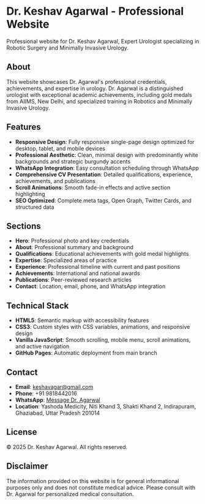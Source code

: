# Dr. Keshav Agarwal - Professional Website

Professional website for Dr. Keshav Agarwal, Expert Urologist specializing in Robotic Surgery and Minimally Invasive Urology.

## About

This website showcases Dr. Agarwal's professional credentials, achievements, and expertise in urology. Dr. Agarwal is a distinguished urologist with exceptional academic achievements, including gold medals from AIIMS, New Delhi, and specialized training in Robotics and Minimally Invasive Urology.

## Features

- **Responsive Design**: Fully responsive single-page design optimized for desktop, tablet, and mobile devices
- **Professional Aesthetic**: Clean, minimal design with predominantly white backgrounds and strategic burgundy accents
- **WhatsApp Integration**: Easy consultation scheduling through WhatsApp
- **Comprehensive CV Presentation**: Detailed qualifications, experience, achievements, and publications
- **Scroll Animations**: Smooth fade-in effects and active section highlighting
- **SEO Optimized**: Complete meta tags, Open Graph, Twitter Cards, and structured data

## Sections

- **Hero**: Professional photo and key credentials
- **About**: Professional summary and background
- **Qualifications**: Educational achievements with gold medal highlights
- **Expertise**: Specialized areas of practice
- **Experience**: Professional timeline with current and past positions
- **Achievements**: International and national awards
- **Publications**: Peer-reviewed research articles
- **Contact**: Location, email, phone, and WhatsApp integration

## Technical Stack

- **HTML5**: Semantic markup with accessibility features
- **CSS3**: Custom styles with CSS variables, animations, and responsive design
- **Vanilla JavaScript**: Smooth scrolling, mobile menu, scroll animations, and active navigation
- **GitHub Pages**: Automatic deployment from main branch

## Contact

- **Email**: keshavagar@gmail.com
- **Phone**: +91 9818442016
- **WhatsApp**: [Message Dr. Agarwal](https://wa.me/919818442016)
- **Location**: Yashoda Medicity, Niti Khand 3, Shakti Khand 2, Indirapuram, Ghaziabad, Uttar Pradesh 201014

## License

© 2025 Dr. Keshav Agarwal. All rights reserved.

## Disclaimer

The information provided on this website is for general informational purposes only and does not constitute medical advice. Please consult with Dr. Agarwal for personalized medical consultation.
